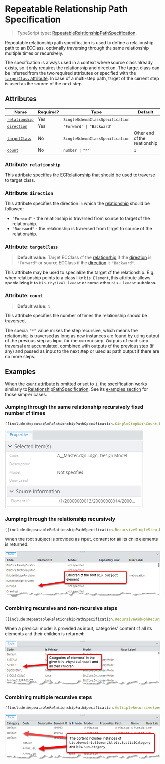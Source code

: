 # Repeatable Relationship Path Specification

> TypeScript type: [RepeatableRelationshipPathSpecification]($presentation-common).

Repeatable relationship path specification is used to define a relationship path to an ECClass, optionally traversing through the same relationship
multiple times or recursively.

The specification is always used in a context where source class already exists, so it only requires the relationship and direction. The
target class can be inferred from the two required attributes or specified with the [`targetClass` attribute](#attribute-targetclass). In case of a
multi-step path, target of the current step is used as the source of the next step.

## Attributes

| Name                                      | Required? | Type                             | Default                       |
| ----------------------------------------- | --------- | -------------------------------- | ----------------------------- |
| [`relationship`](#attribute-relationship) | Yes       | `SingleSchemaClassSpecification` |                               |
| [`direction`](#attribute-direction)       | Yes       | `"Forward" \| "Backward"`        |                               |
| [`targetClass`](#attribute-targetclass)   | No        | `SingleSchemaClassSpecification` | Other end of the relationship |
| [`count`](#attribute-count)               | No        | `number \| "*"`                  | `1`                           |

### Attribute: `relationship`

This attribute specifies the ECRelationship that should be used to traverse to target class.

### Attribute: `direction`

This attribute specifies the direction in which the [relationship](#attribute-relationship) should be followed:

- `"Forward"` - the relationship is traversed from source to target of the relationship.
- `"Backward"` - the relationship is traversed from target to source of the relationship.

### Attribute: `targetClass`

> **Default value:** Target ECClass of the [relationship](#attribute-relationship) if the [direction](#attribute-direction) is `"Forward"` or
> source ECClass if the [direction](#attribute-direction) is `"Backward"`.

This attribute may be used to specialize the target of the relationship. E.g. when relationship points to a class like `bis.Element`, this
attribute allows specializing it to `bis.PhysicalElement` or some other `bis.Element` subclass.

### Attribute: `count`

> **Default value:** `1`

This attribute specifies the number of times the relationship should be traversed.

The special `"*"` value makes the step recursive, which means the relationship is traversed as long as new instances are found by
using output of the previous step as input for the current step. Outputs of each step traversal are accumulated, combined with outputs
of the previous step (if any) and passed as input to the next step or used as path output if there are no more steps.

## Examples

When the [`count` attribute](#attribute-count) is omitted or set to `1`, the specification works similarly to [RelationshipPathSpecification](./RelationshipPathSpecification.md). See its [examples section](./RelationshipPathSpecification.md#examples) for those simpler cases.

### Jumping through the same relationship recursively fixed number of times

```ts
[[include:RepeatableRelationshipPathSpecification.SingleStepWithCount.Ruleset]]
```

![Content of the grand-parent element](./media/repeatablerelationshippathspecification-singlestep-with-count.png)

### Jumping through the relationship recursively

```ts
[[include:RepeatableRelationshipPathSpecification.RecursiveSingleStep.Ruleset]]
```

When the root subject is provided as input, content for all its child elements is returned:

![Content of all root subject's child elements](./media/repeatablerelationshippathspecification-recursivesinglestep.png)

### Combining recursive and non-recursive steps

```ts
[[include:RepeatableRelationshipPathSpecification.RecursiveAndNonRecursiveSpecificationsCombination.Ruleset]]
```

When a physical model is provided as input, categories' content of all its elements and their children is returned:

![Categories' content of model elements and their children](./media/repeatablerelationshippathspecification-combinedsteps.png)

### Combining multiple recursive steps

```ts
[[include:RepeatableRelationshipPathSpecification.MultipleRecursiveSpecificationsCombination.Ruleset]]
```

![Content of multiple recursive relationship steps](./media/repeatablerelationshippathspecification-combinedrecursivesteps.png)
